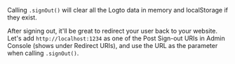 Calling `.signOut()` will clear all the Logto data in memory and localStorage if they exist.

After signing out, it'll be great to redirect your user back to your website. Let's add `http://localhost:1234` as one of the Post Sign-out URIs in Admin Console (shows under Redirect URIs), and use the URL as the parameter when calling `.signOut()`.
